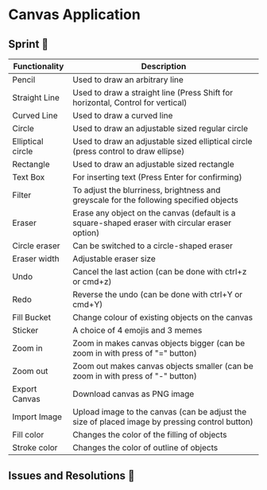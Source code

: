 # Canvas Application 


## Sprint :athletic_shoe:

| Functionality          | Description                          
| -----------------------| ------------------------------------------------------------------------------------
| Pencil                 | Used to draw an arbitrary line                
| Straight Line          | Used to draw a straight line (Press Shift for horizontal, Control for vertical)
| Curved Line            | Used to draw a curved line           
| Circle                 | Used to draw an adjustable sized regular circle        
| Elliptical circle      | Used to draw an adjustable sized elliptical circle   (press control to draw ellipse)
| Rectangle              | Used to draw an adjustable sized rectangle  
| Text Box               | For inserting text (Press Enter for confirming)                
| Filter                 | To adjust the blurriness, brightness and greyscale for the following specified objects 
| Eraser                 | Erase any object on the canvas (default is a square-shaped eraser with circular eraser option)             
| Circle eraser          | Can be switched to a circle-shaped eraser                 
| Eraser width           | Adjustable eraser size               
| Undo                   | Cancel the last action  (can be done with ctrl+z or cmd+z)           
| Redo                   | Reverse the undo       (can be done with ctrl+Y or cmd+Y)            
| Fill Bucket            | Change colour of existing objects on the canvas
| Sticker                | A choice of 4 emojis and 3 memes
| Zoom in                | Zoom in makes canvas objects bigger   (can be zoom in with press of "=" button)
| Zoom out               | Zoom out makes canvas objects smaller (can be zoom in with press of "-" button)              
| Export Canvas          | Download canvas as PNG image    
| Import Image           | Upload image to the canvas  (can be adjust the size of placed image by pressing control button)       
| Fill color             | Changes the color of the filling of objects                
| Stroke color           | Changes the color of outline of objects                 



## Issues and Resolutions :flashlight:

